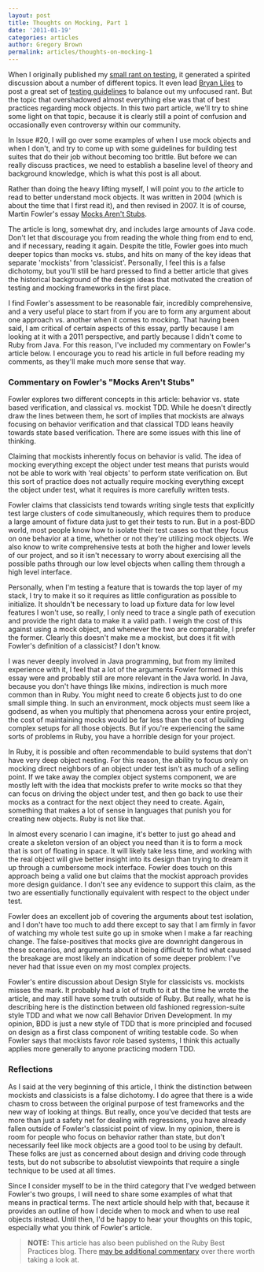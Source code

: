 ```yaml
---
layout: post
title: Thoughts on Mocking, Part 1
date: '2011-01-19'
categories: articles
author: Gregory Brown
permalink: articles/thoughts-on-mocking-1
---
```


When I originally published my [small rant on testing](http://practicingruby.com/articles/47), it generated a spirited discussion about a number of different topics. It even lead [Bryan Liles](http://twitter.com/bryanl) to post a great set of [testing guidelines](https://gist.github.com/785610) to balance out my unfocused rant. But the topic that overshadowed almost everything else was that of best practices regarding mock objects. In this two part article, we'll try to shine some light on that topic, because it is clearly still a point of confusion and occasionally even controversy within our community.

In Issue #20, I will go over some examples of when I use mock objects and when I don't, and try to come up with some guidelines for building test suites that do their job without becoming too brittle. But before we can really discuss practices, we need to establish a baseline level of theory and background knowledge, which is what this post is all about.

Rather than doing the heavy lifting myself, I will point you to *the* article to read to better understand mock objects. It was written in 2004 (which is about the time that I first read it), and then revised in 2007. It is of course, Martin Fowler's essay [Mocks Aren't Stubs](http://martinfowler.com/articles/mocksArentStubs.html).

The article is long, somewhat dry, and includes large amounts of Java code. Don't let that discourage you from reading the whole thing from end to end, and if necessary, reading it again. Despite the title, Fowler goes into much deeper topics than mocks vs. stubs, and hits on many of the key ideas that separate 'mockists' from 'classicist'. Personally, I feel this is a false dichotomy, but you'll still be hard pressed to find a better article that gives the historical background of the design ideas that motivated the creation of testing and mocking frameworks in the first place.

I find Fowler's assessment to be reasonable fair, incredibly comprehensive, and a very useful place to start from if you are to form any argument about one approach vs. another when it comes to mocking. That having been said, I am critical of certain aspects of this essay, partly because I am looking at it with a 2011 perspective, and partly because I didn't come to Ruby from Java. For this reason, I've included my commentary on Fowler's article below. I encourage you to read his article in full before reading my comments, as they'll make much more sense that way.

### Commentary on Fowler's "Mocks Aren't Stubs"

Fowler explores two different concepts in this article: behavior vs. state based verification, and classical vs. mockist TDD. While he doesn't directly draw the lines between them, he sort of implies that mockists are always focusing on behavior verification and that classical TDD leans heavily towards state based verification. There are some issues with this line of thinking.

Claiming that mockists inherently focus on behavior is valid. The idea of mocking everything except the object under test means that purists would not be able to work with 'real objects' to perform state verification on. But this sort of practice does not actually require mocking everything except the object under test, what it requires is more carefully written tests.

Fowler claims that classicists tend towards writing single tests that explicitly test large clusters of code simultaneously, which requires them to produce a large amount of fixture data just to get their tests to run. But in a post-BDD world, most people know how to isolate their test cases so that they focus on one behavior at a time, whether or not they're utilizing mock objects. We also know to write comprehensive tests at both the higher and lower levels of our project, and so it isn't necessary to worry about exercising all the possible paths through our low level objects when calling them through a high level interface.

Personally, when I'm testing a feature that is towards the top layer of my stack, I try to make it so it requires as little configuration as possible to initialize. It shouldn't be necessary to load up fixture data for low level features I won't use, so really, I only need to trace a single path of execution and provide the right data to make it a valid path. I weigh the cost of this against using a mock object, and whenever the two are comparable, I prefer the former. Clearly this doesn't make me a mockist, but does it fit with Fowler's definition of a classicist? I don't know.

I was never deeply involved in Java programming, but from my limited experience with it, I feel that a lot of the arguments Fowler formed in this essay were and probably still are more relevant in the Java world. In Java, because you don't have things like mixins, indirection is much more common than in Ruby. You might need to create 6 objects just to do one small simple thing. In such an environment, mock objects must seem like a godsend, as when you multiply that phenomena across your entire project, the cost of maintaining mocks would be far less than the cost of building complex setups for all those objects. But if you're experiencing the same sorts of problems in Ruby, you have a horrible design for your project.

In Ruby, it is possible and often recommendable to build systems that don't have very deep object nesting. For this reason, the ability to focus only on mocking direct neighbors of an object under test isn't as much of a selling point. If we take away the complex object systems component, we are mostly left with the idea that mockists prefer to write mocks so that they can focus on driving the object under test, and then go back to use their mocks as a contract for the next object they need to create. Again, something that makes a lot of sense in languages that punish you for creating new objects. Ruby is not like that.

In almost every scenario I can imagine, it's better to just go ahead and create a skeleton version of an object you need than it is to form a mock that is sort of floating in space. It will likely take less time, and working with the real object will give better insight into its design than trying to dream it up through a cumbersome mock interface. Fowler does touch on this approach being a valid one but claims that the mockist approach provides more design guidance. I don't see any evidence to support this claim, as the two are essentially functionally equivalent with respect to the object under test.

Fowler does an excellent job of covering the arguments about test isolation, and I don't have too much to add there except to say that I am firmly in favor of watching my whole test suite go up in smoke when I make a far reaching change. The false-positives that mocks give are downright dangerous in these scenarios, and arguments about it being difficult to find what caused the breakage are most likely an indication of some deeper problem: I've never had that issue even on my most complex projects.

Fowler's entire discussion about Design Style for classicists vs. mockists misses the mark. It probably had a lot of truth to it at the time he wrote the article, and may still have some truth outside of Ruby. But really, what he is describing here is the distinction between old fashioned regression-suite style TDD and what we now call Behavior Driven Development. In my opinion, BDD is just a new style of TDD that is more principled and focused on design as a first class component of writing testable code. So when Fowler says that mockists favor role based systems, I think this actually applies more generally to anyone practicing modern TDD.

### Reflections

As I said at the very beginning of this article, I think the distinction between mockists and classicists is a false dichotomy. I do agree that there is a wide chasm to cross between the original purpose of test frameworks and the new way of looking at things. But really, once you've decided that tests are more than just a safety net for dealing with regressions, you have already fallen outside of Fowler's classicist point of view. In my opinion, there is room for people who focus on behavior rather than state, but don't necessarily feel like mock objects are a good tool to be using by default. These folks are just as concerned about design and driving code through tests, but do not subscribe to absolutist viewpoints that require a single technique to be used at all times.

Since I consider myself to be in the third category that I've wedged between Fowler's two groups, I will need to share some examples of what that means in practical terms. The next article should help with that, because it provides an outline of how I decide when to mock and when to use real objects instead. Until then, I'd be happy to hear your thoughts on this topic, especially what you think of Fowler's article.

  
> **NOTE:** This article has also been published on the Ruby Best Practices blog. There [may be additional commentary](http://blog.rubybestpractices.com/posts/gregory/051-issue-19-thoughts-on-mocking.html#disqus_thread) 
over there worth taking a look at.
